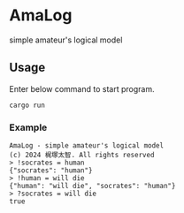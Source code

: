 # AmaLog
simple amateur's logical model

## Usage
Enter below command to start program.
```
cargo run
```

### Example
```
AmaLog - simple amateur's logical model
(c) 2024 梶塚太智. All rights reserved
> !socrates = human
{"socrates": "human"}
> !human = will die
{"human": "will die", "socrates": "human"}
> ?socrates = will die
true
```
